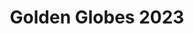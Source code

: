 ---
title: "Golden Globes 2023"
layout: streaming
show: goldenglobes
year: '2023'
showname: Golden Globes
permalink: /goldenglobes/2023/streaming/
---